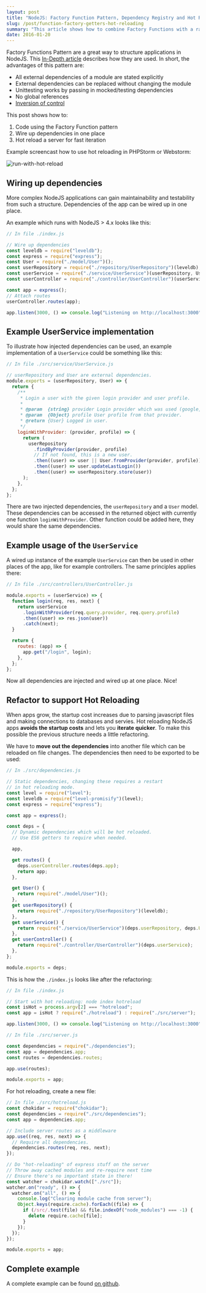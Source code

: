 ```yaml
---
layout: post
title: "NodeJS: Factory Function Pattern, Dependency Registry and Hot Reloading"
slug: /post/function-factory-getters-hot-reloading
summary: "This article shows how to combine Factory Functions with a rapid feedback loop using hot reloading."
date: 2016-01-20
---
```


Factory Functions Pattern are a great way to structure applications in NodeJS. This [In-Depth article](https://medium.com/@pyrolistical/factory-functions-pattern-in-depth-356d14801c91#.3193wonrd) describes how they are used. In short, the advantages of this pattern are:

- All external dependencies of a module are stated explicitly
- External dependencies can be replaced without changing the module
- Unittesting works by passing in mocked/testing dependencies
- No global references
- [Inversion of control](https://en.wikipedia.org/wiki/Inversion_of_control)

This post shows how to:

1.  Code using the Factory Function pattern
2.  Wire up dependencies in one place
3.  Hot reload a server for fast iteration

Example screencast how to use hot reloading in PHPStorm or Webstorm:

![run-with-hot-reload](https://cloud.githubusercontent.com/assets/133832/12606723/df0e20d0-c4cf-11e5-9905-97150c0738d8.gif)

## Wiring up dependencies

More complex NodeJS applications can gain maintainability and testability from such a structure.
Dependencies of the app can be wired up in one place.

An example which runs with NodeJS > 4.x looks like this:

```js
// In file ./index.js

// Wire up dependencies
const leveldb = require("leveldb");
const express = require("express");
const User = require("./model/User")();
const userRepository = require("./repository/UserRepository")(leveldb);
const userService = require("./service/UserService")(userRepository, User);
const userController = require("./controller/UserController")(userService);

const app = express();
// Attach routes
userController.routes(app);

app.listen(3000, () => console.log("Listening on http://localhost:3000"));
```

## Example UserService implementation

To illustrate how injected dependencies can be used, an example implementation of a `UserService` could be something like this:

```js
// In file ./src/service/UserService.js

// userRepository and User are external dependencies.
module.exports = (userRepository, User) => {
  return {
    /**
     * Login a user with the given login provider and user profile.
     *
     * @param  {string} provider Login provider which was used (google, facebook, ...)
     * @param  {Object} profile User profile from that provider.
     * @return {User} Logged in user.
     */
    loginWithProvider: (provider, profile) => {
      return (
        userRepository
          .findByProvider(provider, profile)
          // If not found, this is a new user.
          .then((user) => user || User.fromProvider(provider, profile))
          .then((user) => user.updateLastLogin())
          .then((user) => userRepository.store(user))
      );
    },
  };
};
```

There are two injected dependencies, the `userRepository` and a `User` model. These dependencies can be accessed in the returned object with currently one function `loginWithProvider`. Other function could be added here, they would share the same dependencies.

## Example usage of the `UserService`

A wired up instance of the example `UserService` can then be used in other places of the app, like for example
controllers. The same principles applies there:

```js
// In file ./src/controllers/UserController.js

module.exports = (userService) => {
  function login(req, res, next) {
    return userService
      .loginWithProvider(req.query.provider, req.query.profile)
      .then((user) => res.json(user))
      .catch(next);
  }

  return {
    routes: (app) => {
      app.get("/login", login);
    },
  };
};
```

Now all dependencies are injected and wired up at one place. Nice!

## Refactor to support Hot Reloading

When apps grow, the startup cost increases due to parsing javascript files
and making connections to databases and servies. Hot reloading NodeJS apps **avoids the startup costs** and
lets you **iterate quicker**. To make this possible the previous structure needs a little refactoring.

We have to **move out the dependencies** into another file which can be reloaded on file changes.
The dependencies then need to be exported to be used:

```js
// In ./src/dependencies.js

// Static dependencies, changing these requires a restart
// in hot reloading mode.
const level = require("level");
const leveldb = require("level-promisify")(level);
const express = require("express");

const app = express();

const deps = {
  // Dynamic dependencies which will be hot reloaded.
  // Use ES6 getters to require when needed.

  app,

  get routes() {
    deps.userController.routes(deps.app);
    return app;
  },

  get User() {
    return require("./model/User")();
  },
  get userRepository() {
    return require("./repository/UserRepository")(leveldb);
  },
  get userService() {
    return require("./service/UserService")(deps.userRepository, deps.User);
  },
  get userController() {
    return require("./controller/UserController")(deps.userService);
  },
};

module.exports = deps;
```

This is how the `./index.js` looks like after the refactoring:

```js
// In file ./index.js

// Start with hot reloading: node index hotreload
const isHot = process.argv[2] === "hotreload";
const app = isHot ? require("./hotreload") : require("./src/server");

app.listen(3000, () => console.log("Listening on http://localhost:3000"));
```

```js
// In file ./src/server.js

const dependencies = require("./dependencies");
const app = dependencies.app;
const routes = dependencies.routes;

app.use(routes);

module.exports = app;
```

For hot reloading, create a new file:

```js
// In file ./src/hotreload.js
const chokidar = require("chokidar");
const dependencies = require("./src/dependencies");
const app = dependencies.app;

// Include server routes as a middleware
app.use((req, res, next) => {
  // Require all dependencies.
  dependencies.routes(req, res, next);
});

// Do "hot-reloading" of express stuff on the server
// Throw away cached modules and re-require next time
// Ensure there's no important state in there!
const watcher = chokidar.watch(["./src"]);
watcher.on("ready", () => {
  watcher.on("all", () => {
    console.log("Clearing module cache from server");
    Object.keys(require.cache).forEach((file) => {
      if (/src/.test(file) && file.indexOf("node_modules") === -1) {
        delete require.cache[file];
      }
    });
  });
});

module.exports = app;
```

## Complete example

A complete example can be found [on github](https://github.com/adri/node-hotreload-example).
